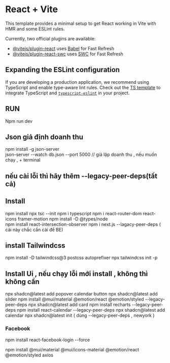 # React + Vite

This template provides a minimal setup to get React working in Vite with HMR and some ESLint rules.

Currently, two official plugins are available:

- [@vitejs/plugin-react](https://github.com/vitejs/vite-plugin-react/blob/main/packages/plugin-react/README.md) uses [Babel](https://babeljs.io/) for Fast Refresh
- [@vitejs/plugin-react-swc](https://github.com/vitejs/vite-plugin-react-swc) uses [SWC](https://swc.rs/) for Fast Refresh

## Expanding the ESLint configuration

If you are developing a production application, we recommend using TypeScript and enable type-aware lint rules. Check out the [TS template](https://github.com/vitejs/vite/tree/main/packages/create-vite/template-react-ts) to integrate TypeScript and [`typescript-eslint`](https://typescript-eslint.io) in your project.


## RUN
Npm run dev

## Json giả định doanh thu
npm install -g json-server  
json-server --watch db.json --port 5000 // giả lập doanh thu , nếu muốn chạy , + terminal


## nếu cài lỗi thì hãy thêm --legacy-peer-deps(tất cả)

## Install
npm install
npx tsc --init
npm i typescript
npm i react-router-dom react-icons framer-motion
npm install -D @types/node   
npm install react-intersection-observer
npm i next.js --lagacy-peer-deps ( cái này chắc cần cài để BE)

## install Tailwindcss
npm install -D tailwindcss@3 postcss autoprefixer
npx tailwindcss init -p

## Install Ui , nếu chạy lỗi mới install , không thì không cần
npx shadcn@latest add popover calendar button
npx shadcn@latest add slider
npm install @mui/material @emotion/react @emotion/styled --legacy-peer-deps
npx shadcn@latest add card
npm install recharts --legacy-peer-deps
npm install react-calendar --legacy-peer-deps
npx shadcn@latest add calendar
npx shadcn@latest init  ( dùng --legacy-peer-deps , newyork )

### Facebook
npm install react-facebook-login --force

npm install @mui/material @mui/icons-material @emotion/react @emotion/styled axios